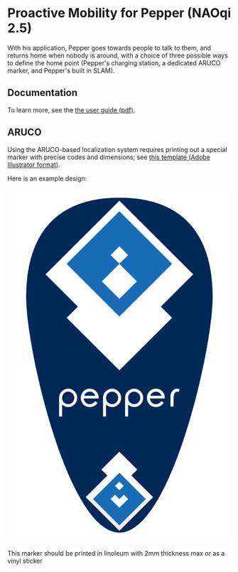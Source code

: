 # Proactive Mobility for Pepper (NAOqi 2.5)

With his application, Pepper goes towards people to talk to them, and
returns home when nobody is around, with a choice of three possible
ways to define the home point (Pepper's charging station, a dedicated
ARUCO marker, and Pepper's built in SLAM).

## Documentation

To learn more, see the
[the user guide (pdf)](doc/proactive-mobility-user-guide.pdf).

## ARUCO

Using the ARUCO-based localization system requires printing out a
special marker with precise codes and dimensions; see [this template
(Adobe Illustrator format)](doc/template-aruco-marker.ai).

Here is an example design:

![example design](doc/example-aruco-marker.png)

This marker should be printed in linoleum with 2mm thickness max or
as a vinyl sticker
